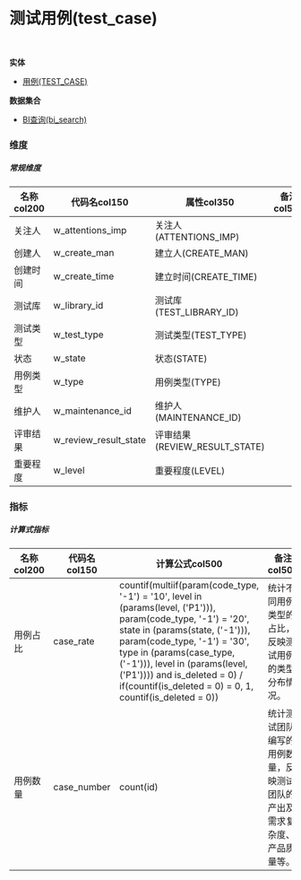 # 测试用例(test_case)  <!-- {docsify-ignore-all} -->


<br>
<p class="panel-title"><b>实体</b></p>

* [用例(TEST_CASE)](module/TestMgmt/test_case)



<p class="panel-title"><b>数据集合</b></p>

* [BI查询(bi_search)](module/TestMgmt/test_case/dataset/bi_search)

### 维度
##### 常规维度
|    名称col200   | 代码名col150      | 属性col350    |  备注col500  |
| --------  |------------| -----   |  --------|
|关注人|w_attentions_imp|关注人(ATTENTIONS_IMP)||
|创建人|w_create_man|建立人(CREATE_MAN)||
|创建时间|w_create_time|建立时间(CREATE_TIME)||
|测试库|w_library_id|测试库(TEST_LIBRARY_ID)||
|测试类型|w_test_type|测试类型(TEST_TYPE)||
|状态|w_state|状态(STATE)||
|用例类型|w_type|用例类型(TYPE)||
|维护人|w_maintenance_id|维护人(MAINTENANCE_ID)||
|评审结果|w_review_result_state|评审结果(REVIEW_RESULT_STATE)||
|重要程度|w_level|重要程度(LEVEL)||

### 指标
##### 计算式指标
|    名称col200   | 代码名col150  |  计算公式col500   |  备注col500  |
| --------  |------------| -----   |  --------|
|用例占比|case_rate|countif(multiif(param(code_type, '-1') = '10', level in (params(level, ('P1'))), param(code_type, '-1') = '20', state in (params(state, ('-1'))), param(code_type, '-1') = '30', type in (params(case_type, ('-1'))), level in (params(level, ('P1')))) and is_deleted = 0) / if(countif(is_deleted = 0) = 0, 1, countif(is_deleted = 0))|统计不同用例类型的占比，反映测试用例的类型分布情况。|
|用例数量|case_number|count(id)|统计测试团队编写的用例数量，反映测试团队的产出及需求复杂度、产品质量等。<br>|

<script>
 const { createApp } = Vue
  createApp({
    data() {
      return {
      }
    },
    methods: {
    }
  }).use(ElementPlus).mount('#app')
</script>
